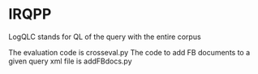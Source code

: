 # IRQPP

LogQLC stands for QL of the query with the entire corpus

The evaluation code is crosseval.py
The code to add FB documents to a given query xml file is addFBdocs.py
